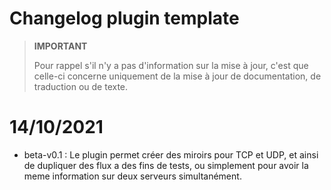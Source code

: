 # Changelog plugin template

>**IMPORTANT**
>
>Pour rappel s'il n'y a pas d'information sur la mise à jour, c'est que celle-ci concerne uniquement de la mise à jour de documentation, de traduction ou de texte.

# 14/10/2021

- beta-v0.1 : Le plugin permet créer des miroirs pour TCP et UDP, et ainsi de dupliquer des flux a des fins de tests, ou simplement pour avoir la meme information sur deux serveurs simultanément.
